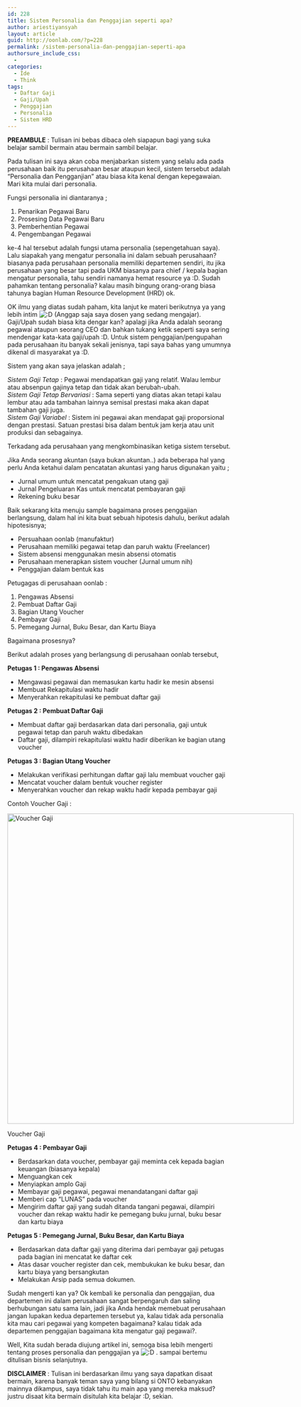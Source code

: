 ```yaml
---
id: 228
title: Sistem Personalia dan Penggajian seperti apa?
author: ariestiyansyah
layout: article
guid: http://oonlab.com/?p=228
permalink: /sistem-personalia-dan-penggajian-seperti-apa
authorsure_include_css:
  - 
categories:
  - Ide
  - Think
tags:
  - Daftar Gaji
  - Gaji/Upah
  - Penggajian
  - Personalia
  - Sistem HRD
---
```

**PREAMBULE** : Tulisan ini bebas dibaca oleh siapapun bagi yang suka belajar sambil bermain atau bermain sambil belajar.

Pada tulisan ini saya akan coba menjabarkan sistem yang selalu ada pada perusahaan baik itu perusahaan besar ataupun kecil, sistem tersebut adalah &#8220;Personalia dan Pengganjian&#8221; atau biasa kita kenal dengan kepegawaian. Mari kita mulai dari personalia.

Fungsi personalia ini diantaranya ;

  1. Penarikan Pegawai Baru
  2. Prosesing Data Pegawai Baru
  3. Pemberhentian Pegawai
  4. Pengembangan Pegawai

ke-4 hal tersebut adalah fungsi utama personalia (sepengetahuan saya). Lalu siapakah yang mengatur personalia ini dalam sebuah perusahaan? biasanya pada perusahaan personalia memiliki departemen sendiri, itu jika perusahaan yang besar tapi pada UKM biasanya para chief / kepala bagian mengatur personalia, tahu sendiri namanya hemat resource ya :D. Sudah pahamkan tentang personalia? kalau masih bingung orang-orang biasa tahunya bagian Human Resource Development (HRD) ok.

OK ilmu yang diatas sudah paham, kita lanjut ke materi berikutnya ya yang lebih intim <img src="https://oonlab.com/wp-includes/images/smilies/icon_biggrin.gif" alt=":D" class="wp-smiley" /> (Anggap saja saya dosen yang sedang mengajar). Gaji/Upah sudah biasa kita dengar kan? apalagi jika Anda adalah seorang pegawai ataupun seorang CEO dan bahkan tukang ketik seperti saya sering mendengar kata-kata gaji/upah :D. Untuk sistem penggajian/pengupahan pada perusahaan itu banyak sekali jenisnya, tapi saya bahas yang umumnya dikenal di masyarakat ya :D.

Sistem yang akan saya jelaskan adalah ;

*Sistem Gaji Tetap* : Pegawai mendapatkan gaji yang relatif. Walau lembur atau absenpun gajinya tetap dan tidak akan berubah-ubah.  
*Sistem Gaji Tetap Bervariasi* : Sama seperti yang diatas akan tetapi kalau lembur atau ada tambahan lainnya semisal prestasi maka akan dapat tambahan gaji juga.  
*Sistem Gaji Variabel* : Sistem ini pegawai akan mendapat gaji proporsional dengan prestasi. Satuan prestasi bisa dalam bentuk jam kerja atau unit produksi dan sebagainya.

Terkadang ada perusahaan yang mengkombinasikan ketiga sistem tersebut.

Jika Anda seorang akuntan (saya bukan akuntan..) ada beberapa hal yang perlu Anda ketahui dalam pencatatan akuntasi yang harus digunakan yaitu ;

  * Jurnal umum untuk mencatat pengakuan utang gaji
  * Jurnal Pengeluaran Kas untuk mencatat pembayaran gaji
  * Rekening buku besar

Baik sekarang kita menuju sample bagaimana proses penggajian berlangsung, dalam hal ini kita buat sebuah hipotesis dahulu, berikut adalah hipotesisnya;

  * Persuahaan oonlab (manufaktur)
  * Perusahaan memiliki pegawai tetap dan paruh waktu (Freelancer)
  * Sistem absensi menggunakan mesin absensi otomatis
  * Perusahaan menerapkan sistem voucher (Jurnal umum nih)
  * Penggajian dalam bentuk kas

Petugagas di perusahaan oonlab :

  1. Pengawas Absensi
  2. Pembuat Daftar Gaji
  3. Bagian Utang Voucher
  4. Pembayar Gaji
  5. Pemegang Jurnal, Buku Besar, dan Kartu Biaya

Bagaimana prosesnya?

Berikut adalah proses yang berlangsung di perusahaan oonlab tersebut,

**Petugas 1 : Pengawas Absensi**

  * Mengawasi pegawai dan memasukan kartu hadir ke mesin absensi
  * Membuat Rekapitulasi waktu hadir
  * Menyerahkan rekapitulasi ke pembuat daftar gaji

**Petugas 2 : Pembuat Daftar Gaji**

  * Membuat daftar gaji berdasarkan data dari personalia, gaji untuk pegawai tetap dan paruh waktu dibedakan
  * Daftar gaji, dilampiri rekapitulasi waktu hadir diberikan ke bagian utang voucher

**Petugas 3 : Bagian Utang Voucher**

  * Melakukan verifikasi perhitungan daftar gaji lalu membuat voucher gaji
  * Mencatat voucher dalam bentuk voucher register
  * Menyerahkan voucher dan rekap waktu hadir kepada pembayar gaji

Contoh Voucher Gaji :

<div id="attachment_229" style="width: 655px" class="wp-caption aligncenter">
  <a href="http://oonlab.com/wp-content/uploads/2014/04/dg4835.png"><img class=" wp-image-229" title="Voucher Gaji" alt="Voucher Gaji" src="http://oonlab.com/wp-content/uploads/2014/04/dg4835.png" width="645" height="699" /></a>
  
  <p class="wp-caption-text">
    Voucher Gaji
  </p>
</div>

<p style="text-align: center;">
  <p>
    <strong>Petugas 4 : Pembayar Gaji</strong>
  </p>
  
  <ul>
    <li>
      Berdasarkan data voucher, pembayar gaji meminta cek kepada bagian keuangan (biasanya kepala)
    </li>
    <li>
      Menguangkan cek
    </li>
    <li>
      Menyiapkan amplo Gaji
    </li>
    <li>
      Membayar gaji pegawai, pegawai menandatangani daftar gaji
    </li>
    <li>
      Memberi cap &#8220;LUNAS&#8221; pada voucher
    </li>
    <li>
      Mengirim daftar gaji yang sudah ditanda tangani pegawai, dilampiri voucher dan rekap waktu hadir ke pemegang buku jurnal, buku besar dan kartu biaya
    </li>
  </ul>
  
  <p>
    <strong>Petugas 5 : Pemegang Jurnal, Buku Besar, dan Kartu Biaya</strong>
  </p>
  
  <ul>
    <li>
      Berdasarkan data daftar gaji yang diterima dari pembayar gaji petugas pada bagian ini mencatat ke daftar cek
    </li>
    <li>
      Atas dasar voucher register dan cek, membukukan ke buku besar, dan kartu biaya yang bersangkutan
    </li>
    <li>
      Melakukan Arsip pada semua dokumen.
    </li>
  </ul>
  
  <p>
    Sudah mengerti kan ya? Ok kembali ke personalia dan penggajian, dua departemen ini dalam perusahaan sangat berpengaruh dan saling berhubungan satu sama lain, jadi jika Anda hendak memebuat perusahaan jangan lupakan kedua departemen tersebut ya, kalau tidak ada personalia kita mau cari pegawai yang kompeten bagaimana? kalau tidak ada departemen penggajian bagaimana kita mengatur gaji pegawai?.
  </p>
  
  <p>
    Well, Kita sudah berada diujung artikel ini, semoga bisa lebih mengerti tentang proses personalia dan penggajian ya <img src="https://oonlab.com/wp-includes/images/smilies/icon_biggrin.gif" alt=":D" class="wp-smiley" /> . sampai bertemu ditulisan bisnis selanjutnya.
  </p>
  
  <p>
    <strong>DISCLAIMER</strong> : Tulisan ini berdasarkan ilmu yang saya dapatkan disaat bermain, karena banyak teman saya yang bilang si ONTO kebanyakan mainnya dikampus, saya tidak tahu itu main apa yang mereka maksud? justru disaat kita bermain disitulah kita belajar :D, sekian.
  </p>